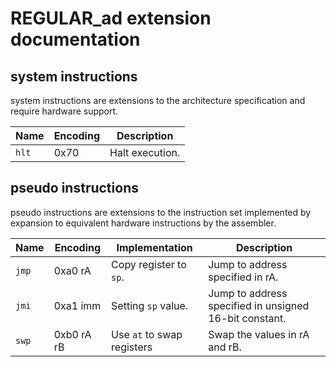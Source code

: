 
# REGULAR_ad extension documentation

## system instructions

system instructions are extensions to the architecture specification and require hardware support.

| Name  | Encoding | Description     |
|-------|----------|-----------------|
| `hlt` | 0x70     | Halt execution. |

## pseudo instructions

pseudo instructions are extensions to the instruction set implemented by expansion to equivalent hardware instructions by the assembler.

| Name  | Encoding   | Implementation             | Description                                            |
|-------|------------|----------------------------|--------------------------------------------------------|
| `jmp` | 0xa0 rA    | Copy register to `sp`.     | Jump to address specified in rA.                       |
| `jmi` | 0xa1 imm   | Setting `sp` value.        | Jump to address specified in unsigned 16-bit constant. |
| `swp` | 0xb0 rA rB | Use `at` to swap registers | Swap the values in rA and rB.                          |
